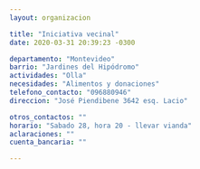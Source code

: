 ```yaml
---
layout: organizacion

title: "Iniciativa vecinal"
date: 2020-03-31 20:39:23 -0300

departamento: "Montevideo"
barrio: "Jardines del Hipódromo"
actividades: "Olla"
necesidades: "Alimentos y donaciones"
telefono_contacto: "096880946"
direccion: "José Piendibene 3642 esq. Lacio"

otros_contactos: ""
horario: "Sabado 28, hora 20 - llevar vianda"
aclaraciones: ""
cuenta_bancaria: ""

---
```

